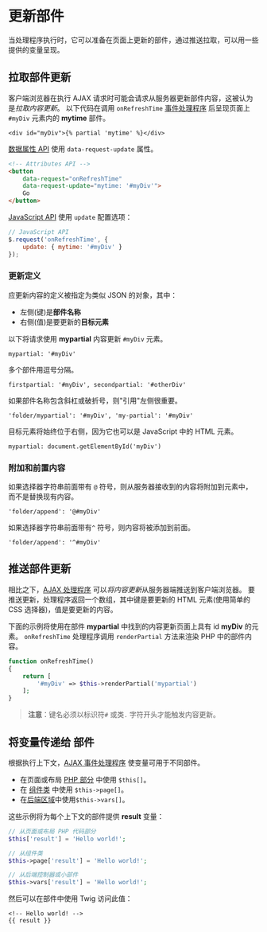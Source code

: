 # 更新部件

当处理程序执行时，它可以准备在页面上更新的部件，通过推送拉取，可以用一些提供的变量呈现。

## 拉取部件更新

客户端浏览器在执行 AJAX 请求时可能会请求从服务器更新部件内容，这被认为是*拉取内容更新*。 以下代码在调用 `onRefreshTime` [事件处理程序](../ajax/handlers.md) 后呈现页面上 `#myDiv` 元素内的 **mytime** 部件。

```twig
<div id="myDiv">{% partial 'mytime' %}</div>
```

[数据属性 API](../ajax/attributes-api.md) 使用 `data-request-update` 属性。

```html
<!-- Attributes API -->
<button
    data-request="onRefreshTime"
    data-request-update="mytime: '#myDiv'">
    Go
</button>
```

[JavaScript API](../ajax/javascript-api.md) 使用 `update` 配置选项：

```js
// JavaScript API
$.request('onRefreshTime', {
    update: { mytime: '#myDiv' }
});
```

### 更新定义

应更新内容的定义被指定为类似 JSON 的对象，其中：

- 左侧(键)是**部件名称**
- 右侧(值)是要更新的**目标元素**

以下将请求使用 **mypartial** 内容更新 `#myDiv` 元素。
```
mypartial: '#myDiv'
```

多个部件用逗号分隔。

```
firstpartial: '#myDiv', secondpartial: '#otherDiv'
```

如果部件名称包含斜杠或破折号，则"引用"左侧很重要。

```
'folder/mypartial': '#myDiv', 'my-partial': '#myDiv'
```

目标元素将始终位于右侧，因为它也可以是 JavaScript 中的 HTML 元素。

```
mypartial: document.getElementById('myDiv')
```

### 附加和前置内容

如果选择器字符串前面带有 `@` 符号，则从服务器接收到的内容将附加到元素中，而不是替换现有内容。

```
'folder/append': '@#myDiv'
```

如果选择器字符串前面带有`^` 符号，则内容将被添加到前面。

```
'folder/append': '^#myDiv'
```

## 推送部件更新

相比之下，[AJAX 处理程序](../ajax/handlers.md) 可以*将内容更新*从服务器端推送到客户端浏览器。 要推送更新，处理程序返回一个数组，其中键是要更新的 HTML 元素(使用简单的 CSS 选择器)，值是要更新的内容。

下面的示例将使用在部件 **mypartial** 中找到的内容更新页面上具有 id **myDiv** 的元素。 `onRefreshTime` 处理程序调用 `renderPartial` 方法来渲染 PHP 中的部件内容。

```php
function onRefreshTime()
{
    return [
        '#myDiv' => $this->renderPartial('mypartial')
    ];
}
```

> **注意**：键名必须以标识符`#` 或类`.` 字符开头才能触发内容更新。

## 将变量传递给 部件

根据执行上下文，[AJAX 事件处理程序](../ajax/handlers.md) 使变量可用于不同部件。

- 在页面或布局 [PHP 部分](../cms/themes.md#oc-php-section) 中使用 `$this[]`。
- 在 [组件类](../plugin/components.md#oc-ajax-handlers) 中使用 `$this->page[]`。
- 在[后端区域](../backend/controllers-ajax#oc-using-ajax-handlers)中使用`$this->vars[]`。

这些示例将为每个上下文的部件提供 **result** 变量：

```php
// 从页面或布局 PHP 代码部分
$this['result'] = 'Hello world!';

// 从组件类
$this->page['result'] = 'Hello world!';

// 从后端控制器或小部件
$this->vars['result'] = 'Hello world!';
```

然后可以在部件中使用 Twig 访问此值：

```twig
<!-- Hello world! -->
{{ result }}
```
